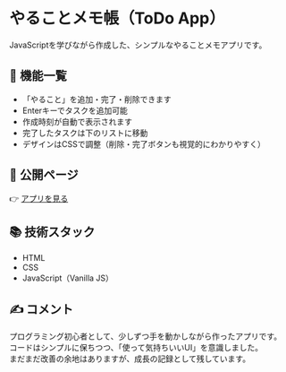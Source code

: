 # やることメモ帳（ToDo App）

JavaScriptを学びながら作成した、シンプルなやることメモアプリです。

## 🔧 機能一覧

- 「やること」を追加・完了・削除できます
- Enterキーでタスクを追加可能
- 作成時刻が自動で表示されます
- 完了したタスクは下のリストに移動
- デザインはCSSで調整（削除・完了ボタンも視覚的にわかりやすく）

## 🚀 公開ページ

👉 [アプリを見る](https://saito-prompt.github.io/todo-memo/)

## 📚 技術スタック

- HTML
- CSS
- JavaScript（Vanilla JS）

## ✍️ コメント

プログラミング初心者として、少しずつ手を動かしながら作ったアプリです。  
コードはシンプルに保ちつつ、「使って気持ちいいUI」を意識しました。  
まだまだ改善の余地はありますが、成長の記録として残しています。
